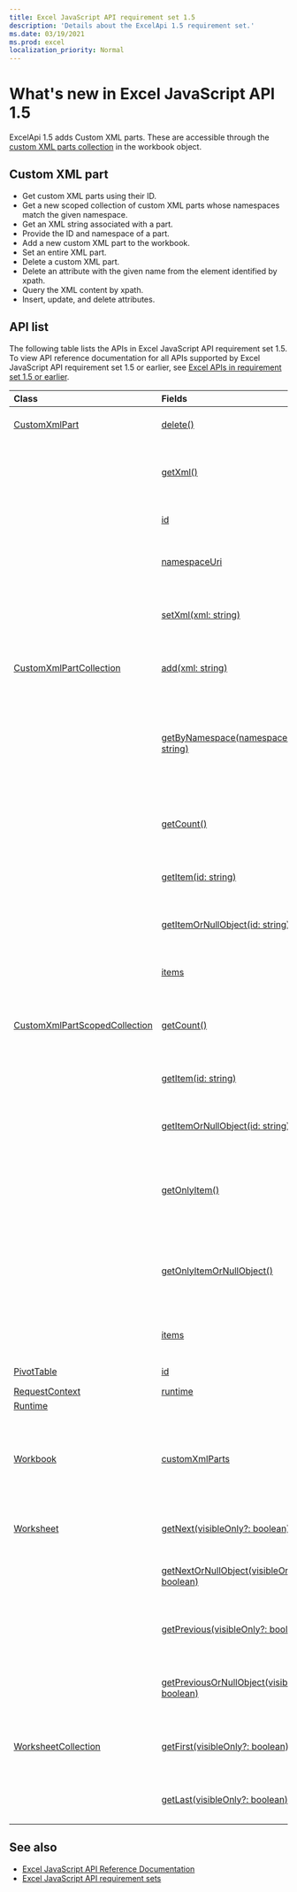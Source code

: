 ```yaml
---
title: Excel JavaScript API requirement set 1.5
description: 'Details about the ExcelApi 1.5 requirement set.'
ms.date: 03/19/2021
ms.prod: excel
localization_priority: Normal
---
```


# What's new in Excel JavaScript API 1.5

ExcelApi 1.5 adds Custom XML parts. These are accessible through the [custom XML parts collection](/javascript/api/excel/excel.workbook#customxmlparts) in the workbook object.

## Custom XML part

* Get custom XML parts using their ID.
* Get a new scoped collection of custom XML parts whose namespaces match the given namespace.
* Get an XML string associated with a part.
* Provide the ID and namespace of a part.
* Add a new custom XML part to the workbook.
* Set an entire XML part.
* Delete a custom XML part.
* Delete an attribute with the given name from the element identified by xpath.
* Query the XML content by xpath.
* Insert, update, and delete attributes.

## API list

The following table lists the APIs in Excel JavaScript API requirement set 1.5. To view API reference documentation for all APIs supported by Excel JavaScript API requirement set 1.5 or earlier, see [Excel APIs in requirement set 1.5 or earlier](/javascript/api/excel?view=excel-js-1.5&preserve-view=true).

| Class | Fields | Description |
|:---|:---|:---|
|[CustomXmlPart](/javascript/api/excel/excel.customxmlpart)|[delete()](/javascript/api/excel/excel.customxmlpart#delete__)|Deletes the custom XML part.|
||[getXml()](/javascript/api/excel/excel.customxmlpart#getXml__)|Gets the custom XML part's full XML content.|
||[id](/javascript/api/excel/excel.customxmlpart#id)|The custom XML part's ID.|
||[namespaceUri](/javascript/api/excel/excel.customxmlpart#namespaceUri)|The custom XML part's namespace URI.|
||[setXml(xml: string)](/javascript/api/excel/excel.customxmlpart#setXml_xml_)|Sets the custom XML part's full XML content.|
|[CustomXmlPartCollection](/javascript/api/excel/excel.customxmlpartcollection)|[add(xml: string)](/javascript/api/excel/excel.customxmlpartcollection#add_xml_)|Adds a new custom XML part to the workbook.|
||[getByNamespace(namespaceUri: string)](/javascript/api/excel/excel.customxmlpartcollection#getByNamespace_namespaceUri_)|Gets a new scoped collection of custom XML parts whose namespaces match the given namespace.|
||[getCount()](/javascript/api/excel/excel.customxmlpartcollection#getCount__)|Gets the number of custom XML parts in the collection.|
||[getItem(id: string)](/javascript/api/excel/excel.customxmlpartcollection#getItem_id_)|Gets a custom XML part based on its ID.|
||[getItemOrNullObject(id: string)](/javascript/api/excel/excel.customxmlpartcollection#getItemOrNullObject_id_)|Gets a custom XML part based on its ID.|
||[items](/javascript/api/excel/excel.customxmlpartcollection#items)|Gets the loaded child items in this collection.|
|[CustomXmlPartScopedCollection](/javascript/api/excel/excel.customxmlpartscopedcollection)|[getCount()](/javascript/api/excel/excel.customxmlpartscopedcollection#getCount__)|Gets the number of CustomXML parts in this collection.|
||[getItem(id: string)](/javascript/api/excel/excel.customxmlpartscopedcollection#getItem_id_)|Gets a custom XML part based on its ID.|
||[getItemOrNullObject(id: string)](/javascript/api/excel/excel.customxmlpartscopedcollection#getItemOrNullObject_id_)|Gets a custom XML part based on its ID.|
||[getOnlyItem()](/javascript/api/excel/excel.customxmlpartscopedcollection#getOnlyItem__)|If the collection contains exactly one item, this method returns it.|
||[getOnlyItemOrNullObject()](/javascript/api/excel/excel.customxmlpartscopedcollection#getOnlyItemOrNullObject__)|If the collection contains exactly one item, this method returns it.|
||[items](/javascript/api/excel/excel.customxmlpartscopedcollection#items)|Gets the loaded child items in this collection.|
|[PivotTable](/javascript/api/excel/excel.pivottable)|[id](/javascript/api/excel/excel.pivottable#id)|ID of the PivotTable.|
|[RequestContext](/javascript/api/excel/excel.requestcontext)|[runtime](/javascript/api/excel/excel.requestcontext#runtime)||
|[Runtime](/javascript/api/excel/excel.runtime)|||
|[Workbook](/javascript/api/excel/excel.workbook)|[customXmlParts](/javascript/api/excel/excel.workbook#customXmlParts)|Represents the collection of custom XML parts contained by this workbook.|
|[Worksheet](/javascript/api/excel/excel.worksheet)|[getNext(visibleOnly?: boolean)](/javascript/api/excel/excel.worksheet#getNext_visibleOnly_)|Gets the worksheet that follows this one.|
||[getNextOrNullObject(visibleOnly?: boolean)](/javascript/api/excel/excel.worksheet#getNextOrNullObject_visibleOnly_)|Gets the worksheet that follows this one.|
||[getPrevious(visibleOnly?: boolean)](/javascript/api/excel/excel.worksheet#getPrevious_visibleOnly_)|Gets the worksheet that precedes this one.|
||[getPreviousOrNullObject(visibleOnly?: boolean)](/javascript/api/excel/excel.worksheet#getPreviousOrNullObject_visibleOnly_)|Gets the worksheet that precedes this one.|
|[WorksheetCollection](/javascript/api/excel/excel.worksheetcollection)|[getFirst(visibleOnly?: boolean)](/javascript/api/excel/excel.worksheetcollection#getFirst_visibleOnly_)|Gets the first worksheet in the collection.|
||[getLast(visibleOnly?: boolean)](/javascript/api/excel/excel.worksheetcollection#getLast_visibleOnly_)|Gets the last worksheet in the collection.|

## See also

* [Excel JavaScript API Reference Documentation](/javascript/api/excel?view=excel-js-1.5&preserve-view=true)
* [Excel JavaScript API requirement sets](excel-api-requirement-sets.md)
